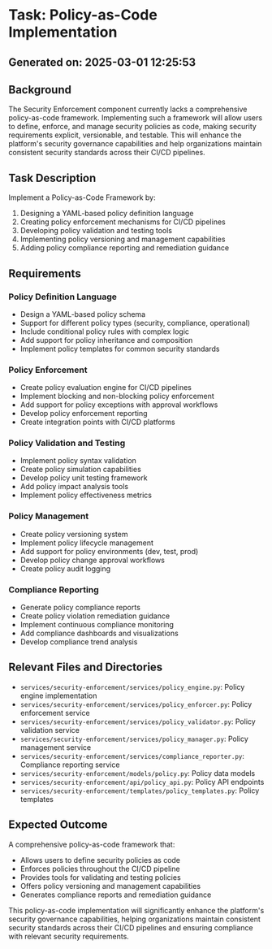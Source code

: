# Task: Policy-as-Code Implementation

## Generated on: 2025-03-01 12:25:53

## Background
The Security Enforcement component currently lacks a comprehensive policy-as-code framework. Implementing such a framework will allow users to define, enforce, and manage security policies as code, making security requirements explicit, versionable, and testable. This will enhance the platform's security governance capabilities and help organizations maintain consistent security standards across their CI/CD pipelines.

## Task Description
Implement a Policy-as-Code Framework by:

1. Designing a YAML-based policy definition language
2. Creating policy enforcement mechanisms for CI/CD pipelines
3. Developing policy validation and testing tools
4. Implementing policy versioning and management capabilities
5. Adding policy compliance reporting and remediation guidance

## Requirements
### Policy Definition Language
- Design a YAML-based policy schema
- Support for different policy types (security, compliance, operational)
- Include conditional policy rules with complex logic
- Add support for policy inheritance and composition
- Implement policy templates for common security standards

### Policy Enforcement
- Create policy evaluation engine for CI/CD pipelines
- Implement blocking and non-blocking policy enforcement
- Add support for policy exceptions with approval workflows
- Develop policy enforcement reporting
- Create integration points with CI/CD platforms

### Policy Validation and Testing
- Implement policy syntax validation
- Create policy simulation capabilities
- Develop policy unit testing framework
- Add policy impact analysis tools
- Implement policy effectiveness metrics

### Policy Management
- Create policy versioning system
- Implement policy lifecycle management
- Add support for policy environments (dev, test, prod)
- Develop policy change approval workflows
- Create policy audit logging

### Compliance Reporting
- Generate policy compliance reports
- Create policy violation remediation guidance
- Implement continuous compliance monitoring
- Add compliance dashboards and visualizations
- Develop compliance trend analysis

## Relevant Files and Directories
- `services/security-enforcement/services/policy_engine.py`: Policy engine implementation
- `services/security-enforcement/services/policy_enforcer.py`: Policy enforcement service
- `services/security-enforcement/services/policy_validator.py`: Policy validation service
- `services/security-enforcement/services/policy_manager.py`: Policy management service
- `services/security-enforcement/services/compliance_reporter.py`: Compliance reporting service
- `services/security-enforcement/models/policy.py`: Policy data models
- `services/security-enforcement/api/policy_api.py`: Policy API endpoints
- `services/security-enforcement/templates/policy_templates.py`: Policy templates

## Expected Outcome
A comprehensive policy-as-code framework that:
- Allows users to define security policies as code
- Enforces policies throughout the CI/CD pipeline
- Provides tools for validating and testing policies
- Offers policy versioning and management capabilities
- Generates compliance reports and remediation guidance

This policy-as-code implementation will significantly enhance the platform's security governance capabilities, helping organizations maintain consistent security standards across their CI/CD pipelines and ensuring compliance with relevant security requirements.
